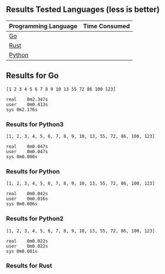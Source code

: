 ## Results Tested Languages (less is better)
|Programming Language|Time Consumed|
|---|---|
|[Go](../Go/merge_sort.go)||
|[Rust](../Rust/merge_sort.go)||
|[Python](../Python/merge_sort.go)||

## Results for Go
```
[1 2 3 4 5 6 7 8 9 10 13 55 72 86 100 123]

real	0m2.347s
user	0m0.413s
sys	0m2.176s

```
### Results for Python3
```
[1, 2, 3, 4, 5, 6, 7, 8, 9, 10, 13, 55, 72, 86, 100, 123]

real	0m0.047s
user	0m0.047s
sys	0m0.000s

```
### Results for Python
```
[1, 2, 3, 4, 5, 6, 7, 8, 9, 10, 13, 55, 72, 86, 100, 123]

real	0m0.042s
user	0m0.016s
sys	0m0.006s
```
### Results for Python2
```
[1, 2, 3, 4, 5, 6, 7, 8, 9, 10, 13, 55, 72, 86, 100, 123]

real	0m0.022s
user	0m0.022s
sys	0m0.001s

```
### Results for Rust

